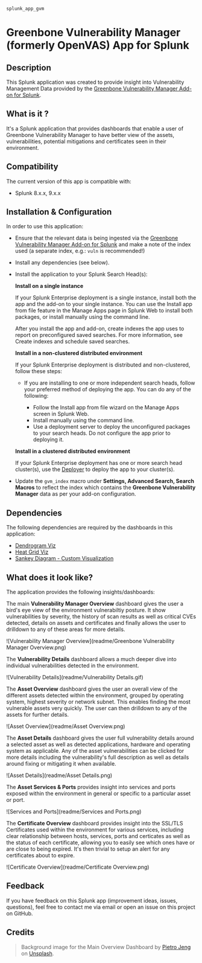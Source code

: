 `splunk_app_gvm`

# Greenbone Vulnerability Manager (formerly OpenVAS) App for Splunk

## Description

This Splunk application was created to provide insight into Vulnerability Management Data provided by the [Greenbone Vulnerability Manager Add-on for Splunk](https://github.com/ccloutier-splunk/TA-gvm).

## What is it ?

It's a Splunk application that provides dashboards that enable a user of Greenbone Vulnerability Manager to have better view of the assets, vulnerabilities, potential mitigations and certificates seen in their environment.

## Compatibility

The current version of this app is compatible with:

- Splunk 8.x.x, 9.x.x

## Installation & Configuration

In order to use this application:

- Ensure that the relevant data is being ingested via the [Greenbone Vulnerability Manager Add-on for Splunk](https://github.com/ccloutier-splunk/TA-gvm) and make a note of the index used (a separate index, e.g.: `vuln` is recommended!)
- Install any dependencies (see below).
- Install the application to your Splunk Search Head(s):

	**Install on a single instance**

	If your Splunk Enterprise deployment is a single instance, install both the app and the add-on to your single instance. You can use the Install app from file feature in the Manage Apps page in Splunk Web to install both packages, or install manually using the command line.

	After you install the app and add-on, create indexes the app uses to report on preconfigured saved searches. For more information, see Create indexes and schedule saved searches.

	**Install in a non-clustered distributed environment**

	If your Splunk Enterprise deployment is distributed and non-clustered, follow these steps:

	+ If you are installing to one or more independent search heads, follow your preferred method of deploying the app. You can do any of the following:

		* Follow the Install app from file wizard on the Manage Apps screen in Splunk Web.
		* Install manually using the command line.
		* Use a deployment server to deploy the unconfigured packages to your search heads. Do not configure the app prior to deploying it.

	**Install in a clustered distributed environment**

	If your Splunk Enterprise deployment has one or more search head cluster(s), use the [Deployer](https://docs.splunk.com/Documentation/Splunk/latest/DistSearch/PropagateSHCconfigurationchanges) to deploy the app to your cluster(s).

- Update the `gvm_index` macro under **Settings, Advanced Search, Search Macros** to reflect the index which contains the **Greenbone Vulnerability Manager** data as per your add-on configuration.

## Dependencies

The following dependencies are required by the dashboards in this application:

- [Dendrogram Viz](https://splunkbase.splunk.com/app/5153/)
- [Heat Grid Viz](https://splunkbase.splunk.com/app/5541/)
- [Sankey Diagram - Custom Visualization](https://splunkbase.splunk.com/app/3112/)


## What does it look like?

The application provides the following insights/dashboards:

The main **Vulnerability Manager Overview** dashboard gives the user a bird's eye view of the environment vulnerabiltiy posture.  It show vulnerabilities by severity, the history of scan results as well as critical CVEs detected, details on assets and certificates and finally allows the user to drilldown to any of these areas for more details.

![Vulnerability Manager Overview](readme/Greenbone Vulnerability Manager Overview.png)

The **Vulnerability Details** dashboard allows a much deeper dive into individual vulnerabilities detected in the environment.

![Vulnerability Details](readme/Vulnerability Details.gif)

The **Asset Overview** dashboard gives the user an overall view of the different assets detected within the environment, grouped by operating system, highest severity or network subnet.  This enables finding 
the most vulnerable assets very quickly.  The user can then drilldown to any of the assets for further details.

![Asset Overview](readme/Asset Overview.png)

The **Asset Details** dashboard gives the user full vulnerability details around a selected asset as well as detected applications, hardware and operating system as applicable.  Any of the asset vulnerabilities can be clicked for more details including the vulnerability's full description as well as details around fixing or mitigating it when available.

![Asset Details](readme/Asset Details.png)

The **Asset Services & Ports** provides insight into services and ports exposed within the environment in general or specific to a particular asset or port.

![Services and Ports](readme/Services and Ports.png)

The **Certificate Overview** dashboard provides insight into the SSL/TLS Certificates used within the environment for various services, including clear relationship between hosts, services, ports and certicates as well as the status of each certificate, allowing you to easily see which ones have or are close to being expired.  It's then trivial to setup an alert for any certificates about to expire.

![Certificate Overview](readme/Certificate Overview.png)

## Feedback

If you have feedback on this Splunk app (improvement ideas, issues, questions), feel free to contact me via email or open an issue on this project on GitHub.

## Credits

> Background image for the Main Overview Dashboard by [Pietro Jeng](https://unsplash.com/@pietrozj?utm_source=unsplash&utm_medium=referral&utm_content=creditCopyText) on [Unsplash](https://unsplash.com/collections/17065994/abstract-tech?utm_source=unsplash&utm_medium=referral&utm_content=creditCopyText).
